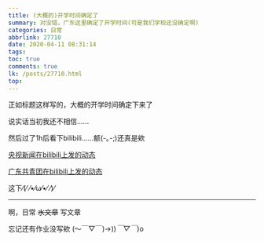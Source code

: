```yaml
---
title: (大概的)开学时间确定了
summary: 对没错，广东这里确定了开学时间(可是我们学校还没确定啊)
categories: 日常
abbrlink: 27710
date: 2020-04-11 08:31:14
tags:
toc: true
comments: true
lk: /posts/27710.html
top:
---
```

正如标题这样写的，大概的开学时间确定下来了

<!-- more -->

说实话当初我还不相信......

然后过了1h后看下bilibili......额(-｡-;)还真是欸

[央视新闻在bilibili上发的动态](https://t.bilibili.com/376215319542387545)

[广东共青团在bilibili上发的动态](https://t.bilibili.com/376171867355814115)

这下⁄(⁄ ⁄•⁄ω⁄•⁄ ⁄)⁄

---

啊，日常 ~~水文章~~ 写文章

忘记还有作业没写欸 (～￣▽￣)→))*￣▽￣*)o